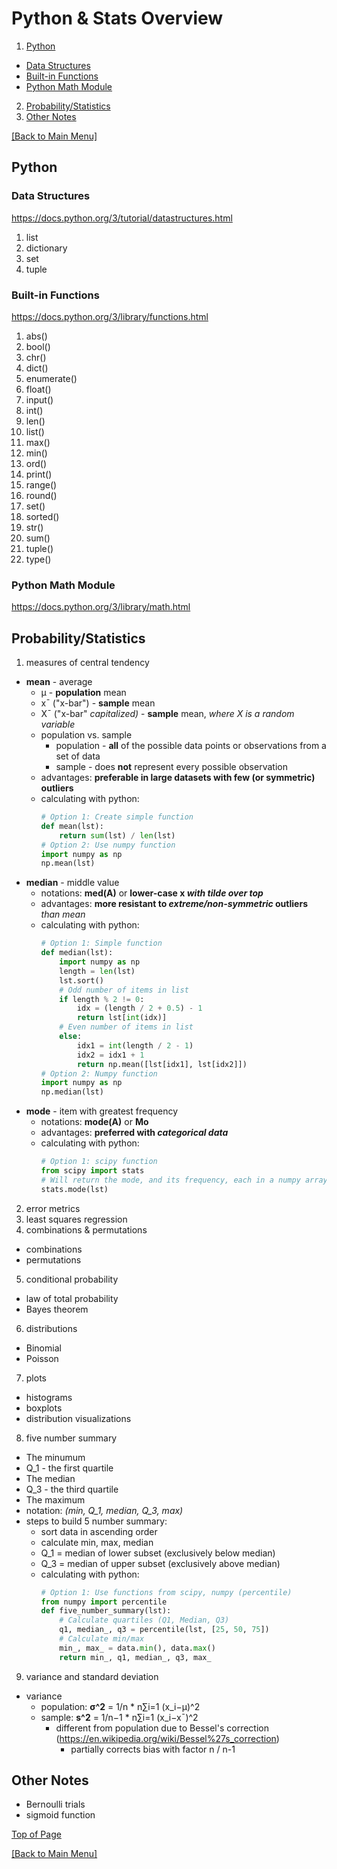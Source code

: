 # Python & Stats Overview
1. [Python](#Python)
  * [Data Structures](#Data-Structures)
  * [Built-in Functions](#Built-in-Functions)
  * [Python Math Module](#Python-Math-Module)
2. [Probability/Statistics](#ProbabilityStatistics)
3. [Other Notes](#Other-Notes)

[[Back to Main Menu]](/README.md)

## Python

### Data Structures

https://docs.python.org/3/tutorial/datastructures.html

  1. list 
  2. dictionary 
  3. set
  4. tuple

### Built-in Functions

https://docs.python.org/3/library/functions.html

1. abs()
2. bool()
3. chr()
4. dict()
5. enumerate()
6. float()
7. input()
8. int()
9. len()
10. list() 
11. max()
12. min()
13. ord()
14. print() 
15. range()
16. round()
17. set()
18. sorted()
19. str()
20. sum()
21. tuple()
22. type()

### Python Math Module
https://docs.python.org/3/library/math.html

## Probability/Statistics

1. measures of central tendency
  * **mean** - average
    * μ - **population** mean
    * x¯ ("x-bar") - **sample** mean
    * X¯ ("x-bar" _capitalized)_ - **sample** mean, _where X is a random variable_
    * population vs. sample
      * population - **all** of the possible data points or observations from a set of data
      * sample - does **not** represent every possible observation
    * advantages: **preferable in large datasets with few (or symmetric) outliers**
    * calculating with python:
      ```python
      # Option 1: Create simple function
      def mean(lst):
          return sum(lst) / len(lst)
      # Option 2: Use numpy function 
      import numpy as np
      np.mean(lst)
      ```
  * **median** - middle value
    * notations: **med(A)** or **lower-case x _with tilde over top_**
    * advantages: **more resistant to _extreme/non-symmetric_ outliers** _than mean_
    * calculating with python:
      ```python
      # Option 1: Simple function
      def median(lst):
          import numpy as np
          length = len(lst)
          lst.sort()
          # Odd number of items in list
          if length % 2 != 0:
              idx = (length / 2 + 0.5) - 1
              return lst[int(idx)]
          # Even number of items in list
          else:
              idx1 = int(length / 2 - 1)
              idx2 = idx1 + 1
              return np.mean([lst[idx1], lst[idx2]])
      # Option 2: Numpy function
      import numpy as np
      np.median(lst)
      ```    
  * **mode** - item with greatest frequency
    * notations: **mode(A)** or **Mo**
    * advantages: **preferred with _categorical data_**
    * calculating with python:
      ```python
      # Option 1: scipy function
      from scipy import stats
      # Will return the mode, and its frequency, each in a numpy array
      stats.mode(lst)
      ```
2. error metrics
3. least squares regression
4. combinations & permutations
  * combinations
  * permutations
5. conditional probability
  * law of total probability 
  * Bayes theorem
6. distributions
  * Binomial
  * Poisson
7. plots
  * histograms
  * boxplots
  * distribution visualizations
8. five number summary
  * The minumum
  * Q_1 - the first quartile
  * The median
  * Q_3 - the third quartile
  * The maximum
  * notation: _(min, Q_1, median, Q_3, max)_
  * steps to build 5 number summary:
    * sort data in ascending order
    * calculate min, max, median
    * Q_1 = median of lower subset (exclusively below median)
    * Q_3 = median of upper subset (exclusively above median)
    * calculating with python:
      ```python
      # Option 1: Use functions from scipy, numpy (percentile)
      from numpy import percentile
      def five_number_summary(lst):
          # Calculate quartiles (Q1, Median, Q3)
          q1, median_, q3 = percentile(lst, [25, 50, 75])
          # Calculate min/max
          min_, max_ = data.min(), data.max()
          return min_, q1, median_, q3, max_
9. variance and standard deviation 
  * variance
    * population: **σ^2** = 1/n * n∑i=1 (x_i−μ)^2
    * sample: **s^2** = 1/n−1 * n∑i=1 (x_i−x¯)^2
      * different from population due to Bessel's correction (https://en.wikipedia.org/wiki/Bessel%27s_correction)
        * partially corrects bias with factor n / n-1
  
## Other Notes
  * Bernoulli trials
  * sigmoid function

[Top of Page](#Python--Stats-Overview)

[[Back to Main Menu]](/README.md)
